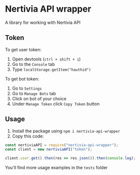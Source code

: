 # Nertivia API wrapper
A library for working with Nertivia API

## Token

To get user token:
1. Open devtools (`ctrl + shift + i`)
2. Go to the `Console` tab
3. Type `localStorage.getItem("hauthid")`

To get bot token:
1. Go to `Settings`
2. Go to `Manage Bots` tab
3. Click on bot of your choice
4. Under `Manage Token` click `Copy Token` button

## Usage

1. Install the package using `npm i nertivia-api-wrapper`
2. Copy this code:

```js
const nertiviaAPI = require("nertivia-api-wrapper");
const client = new nertiviaAPI("token");

client.user.get().then(res => res.json()).then(console.log);
```

You'll find more usage examples in the `tests` folder

